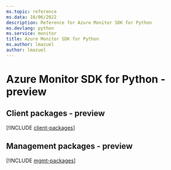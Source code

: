 ```yaml
---
ms.topic: reference
ms.data: 10/06/2022
description: Reference for Azure Monitor SDK for Python
ms.devlang: python
ms.service: monitor
title: Azure Monitor SDK for Python
ms.author: lmazuel
author: lmazuel
---
```

# Azure Monitor SDK for Python - preview

## Client packages - preview
[!INCLUDE [client-packages](monitor-client-index.md)]
## Management packages - preview
[!INCLUDE [mgmt-packages](monitor-mgmt-index.md)]